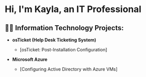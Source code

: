 <h1>Hi, I'm Kayla, an IT Professional</a></h1>

<h2>👩‍💻 Information Technology Projects:</h2>

- <b>osTicket (Help Desk Ticketing System)</b>
  - [osTicket: Post-Installation Configuration]
 
- <b>Microsoft Azure</b>
  - [Configuring Active Directory with Azure VMs]

